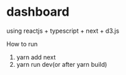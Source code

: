 # dashboard
using reactjs + typescript + next + d3.js

How to run

1. yarn add next
2. yarn run dev(or after yarn build)

